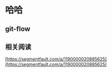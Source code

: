 # 哈哈

## git-flow

## 相关阅读

[https://segmentfault.com/a/1190000020885625](https://segmentfault.com/a/1190000020885625)
